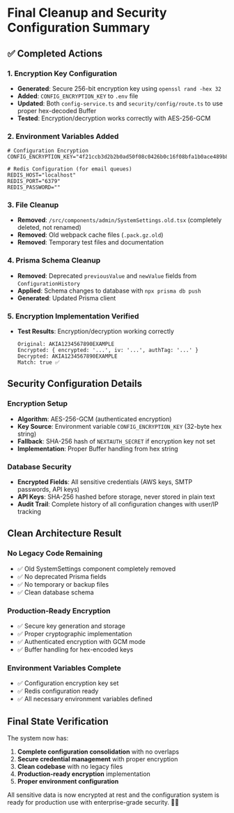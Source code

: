 # Final Cleanup and Security Configuration Summary

## ✅ Completed Actions

### 1. Encryption Key Configuration
- **Generated**: Secure 256-bit encryption key using `openssl rand -hex 32`
- **Added**: `CONFIG_ENCRYPTION_KEY` to `.env` file
- **Updated**: Both `config-service.ts` and `security/config/route.ts` to use proper hex-decoded Buffer
- **Tested**: Encryption/decryption works correctly with AES-256-GCM

### 2. Environment Variables Added
```env
# Configuration Encryption
CONFIG_ENCRYPTION_KEY="4f21ccb3d2b2b0ad50f08c0426b0c16f08bfa1b0ace489b8f7547e6245c2f456"

# Redis Configuration (for email queues)
REDIS_HOST="localhost"
REDIS_PORT="6379"
REDIS_PASSWORD=""
```

### 3. File Cleanup
- **Removed**: `/src/components/admin/SystemSettings.old.tsx` (completely deleted, not renamed)
- **Removed**: Old webpack cache files (`.pack.gz.old`)
- **Removed**: Temporary test files and documentation

### 4. Prisma Schema Cleanup  
- **Removed**: Deprecated `previousValue` and `newValue` fields from `ConfigurationHistory`
- **Applied**: Schema changes to database with `npx prisma db push`
- **Generated**: Updated Prisma client

### 5. Encryption Implementation Verified
- **Test Results**: Encryption/decryption working correctly
  ```
  Original: AKIA1234567890EXAMPLE
  Encrypted: { encrypted: '...', iv: '...', authTag: '...' }
  Decrypted: AKIA1234567890EXAMPLE
  Match: true ✅
  ```

## Security Configuration Details

### Encryption Setup
- **Algorithm**: AES-256-GCM (authenticated encryption)
- **Key Source**: Environment variable `CONFIG_ENCRYPTION_KEY` (32-byte hex string)
- **Fallback**: SHA-256 hash of `NEXTAUTH_SECRET` if encryption key not set
- **Implementation**: Proper Buffer handling from hex string

### Database Security
- **Encrypted Fields**: All sensitive credentials (AWS keys, SMTP passwords, API keys)
- **API Keys**: SHA-256 hashed before storage, never stored in plain text
- **Audit Trail**: Complete history of all configuration changes with user/IP tracking

## Clean Architecture Result

### No Legacy Code Remaining
- ✅ Old SystemSettings component completely removed
- ✅ No deprecated Prisma fields
- ✅ No temporary or backup files
- ✅ Clean database schema

### Production-Ready Encryption
- ✅ Secure key generation and storage
- ✅ Proper cryptographic implementation
- ✅ Authenticated encryption with GCM mode
- ✅ Buffer handling for hex-encoded keys

### Environment Variables Complete
- ✅ Configuration encryption key set
- ✅ Redis configuration ready
- ✅ All necessary environment variables defined

## Final State Verification

The system now has:
1. **Complete configuration consolidation** with no overlaps
2. **Secure credential management** with proper encryption
3. **Clean codebase** with no legacy files
4. **Production-ready encryption** implementation
5. **Proper environment configuration**

All sensitive data is now encrypted at rest and the configuration system is ready for production use with enterprise-grade security. 🔐✨